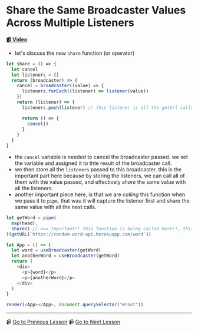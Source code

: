 # Share the Same Broadcaster Values Across Multiple Listeners

**[📹 Video](https://egghead.io/lessons/egghead-share-the-same-broadcaster-values-across-multiple-listeners)**

- let's discuss the new `share` function (or operator)

```js
let share = () => {
  let cancel
  let listeners = []
  return (broadcaster) => {
    cancel = broadcaster((value) => {
      listeners.forEach((listener) => listener(value))
    })
    return (listener) => {
      listeners.push(listener) // this listener is all the getUrl calls. Because we are calling it twice (one for `word` & another one for `anotherWord`) that's why we needed our `share` operator

      return () => {
        cancel()
      }
    }
  }
}
```

- the `cancel` variable is needed to cancel the broadcaster passed. we set the variable and assigned it to thte result of the broadcaster call.
- we then store all the `listeners` passed to this broadcaster. this is the important part here because by storing the listeners, we can call all of them with the value passed, and effectively _share_ the same value with all the listeners.
- another important piece here, is that we are _calling_ this function when we pass it to `pipe`, that wau it will capture the listener first and share the same value with all the next calls.

```js
let getWord = pipe(
  map(head),
  share() // <== Important!! this function is being called here!!, this is needed to capture the value from `getURL`, store it and share it!
)(getURL(`https://random-word-api.herokuapp.com/word`))

let App = () => {
  let word = useBroadcaster(getWord)
  let anotherWord = useBroadcaster(getWord)
  return (
    <div>
      <p>{word}</p>
      <p>{anotherWord}</p>
    </div>
  )
}

render(<App></App>, document.querySelector("#root"))
```

---

📹 [Go to Previous Lesson](https://egghead.io/lessons/react-fix-race-conditions-due-to-caching-and-canceling)
📹 [Go to Next Lesson](https://egghead.io/lessons/egghead-limit-to-a-single-shared-broadcaster-each-new-event)
